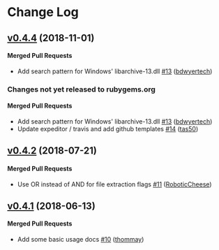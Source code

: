 <!-- usage documentation: http://expeditor-docs.es.chef.io/configuration/changelog/ -->
# Change Log

<!-- latest_release 0.4.4 -->
## [v0.4.4](https://github.com/chef/ffi-libarchive/tree/v0.4.4) (2018-11-01)

#### Merged Pull Requests
- Add search pattern for Windows&#39; libarchive-13.dll [#13](https://github.com/chef/ffi-libarchive/pull/13) ([bdwyertech](https://github.com/bdwyertech))
<!-- latest_release -->

<!-- release_rollup since=0.4.2 -->
### Changes not yet released to rubygems.org

#### Merged Pull Requests
- Add search pattern for Windows&#39; libarchive-13.dll [#13](https://github.com/chef/ffi-libarchive/pull/13) ([bdwyertech](https://github.com/bdwyertech)) <!-- 0.4.4 -->
- Update expeditor / travis and add github templates [#14](https://github.com/chef/ffi-libarchive/pull/14) ([tas50](https://github.com/tas50)) <!-- 0.4.3 -->
<!-- release_rollup -->

<!-- latest_stable_release -->
## [v0.4.2](https://github.com/chef/ffi-libarchive/tree/v0.4.2) (2018-07-21)

#### Merged Pull Requests
- Use OR instead of AND for file extraction flags [#11](https://github.com/chef/ffi-libarchive/pull/11) ([RoboticCheese](https://github.com/RoboticCheese))
<!-- latest_stable_release -->

## [v0.4.1](https://github.com/chef/ffi-libarchive/tree/v0.4.1) (2018-06-13)

#### Merged Pull Requests
- Add some basic usage docs [#10](https://github.com/chef/ffi-libarchive/pull/10) ([thommay](https://github.com/thommay))